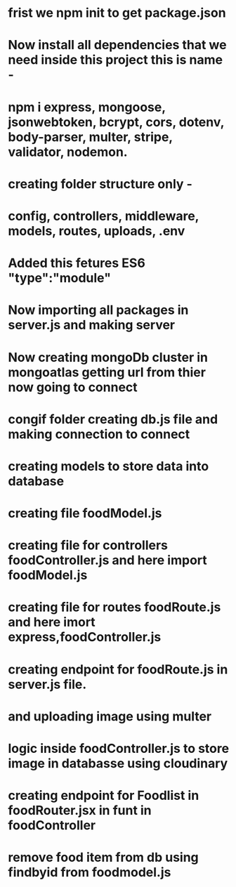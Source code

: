 # frist we npm init to get package.json
# Now install all dependencies that we need inside this project  this is name -
# npm i express, mongoose, jsonwebtoken, bcrypt, cors, dotenv, body-parser, multer, stripe, validator, nodemon.
# creating folder structure only -
# config, controllers, middleware, models, routes, uploads, .env
# Added this fetures ES6 "type":"module"
# Now importing all packages in server.js and making server 
# Now creating mongoDb cluster in mongoatlas getting url from thier now going to connect 
# congif folder creating db.js file and making connection to connect 
# creating models to store data into database 
# creating file foodModel.js
# creating file for controllers foodController.js and here import foodModel.js
# creating file for routes foodRoute.js and here imort express,foodController.js
# creating endpoint for foodRoute.js in server.js file.
# and uploading image using multer 
# logic inside foodController.js to store image in databasse using cloudinary
# creating  endpoint for Foodlist in foodRouter.jsx in funt in foodController
# remove food item from db using findbyid from foodmodel.js 